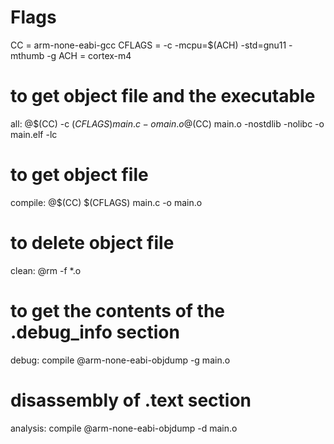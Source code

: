 # Flags
CC = arm-none-eabi-gcc
CFLAGS = -c -mcpu=$(ACH) -std=gnu11 -mthumb -g
ACH = cortex-m4

# to get object file and the executable
all:
	@$(CC) -c $(CFLAGS) main.c -o main.o 
	@$(CC) main.o -nostdlib -nolibc -o main.elf -lc
	
# to get object file
compile:
	@$(CC) $(CFLAGS) main.c -o main.o

# to delete object file
clean:
	@rm -f *.o 
	
# to get the contents of the .debug_info section
debug: compile
	@arm-none-eabi-objdump -g main.o

# disassembly of .text section 
analysis: compile
	@arm-none-eabi-objdump -d main.o